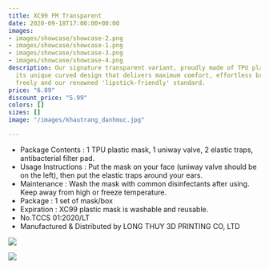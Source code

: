 ```yaml
---
title: XC99 FM Transparent
date: 2020-09-18T17:00:00+00:00
images:
- images/showcase/showcase-2.png
- images/showcase/showcase-1.png
- images/showcase/showcase-3.png
- images/showcase/showcase-4.png
description: Our signature transparent variant, proudly made of TPU plastic. With
  its unique curved design that delivers maximum comfort, effortless breathing, speaking
  freely and our renowned 'lipstick-friendly' standard.
price: "6.89"
discount_price: "5.99"
colors: []
sizes: []
image: "/images/khautrang_danhmuc.jpg"

---
```

* Package Contents : 1 TPU plastic mask, 1 uniway valve, 2 elastic traps, antibacterial filter pad.
* Usage Instructions : Put the mask on your face (uniway valve should be on the left), then put the elastic traps around your ears.
* Maintenance : Wash the mask with common disinfectants after using. Keep away from high or freeze temperature.
* Package : 1 set of mask/box
* Expiration : XC99 plastic mask is washable and reusable.
* No.TCCS 01:2020/LT
* Manufactured & Distributed by LONG THUY 3D PRINTING CO, LTD

![](/images/1600496507811.jpg)

![](/images/1600497301889.jpg)